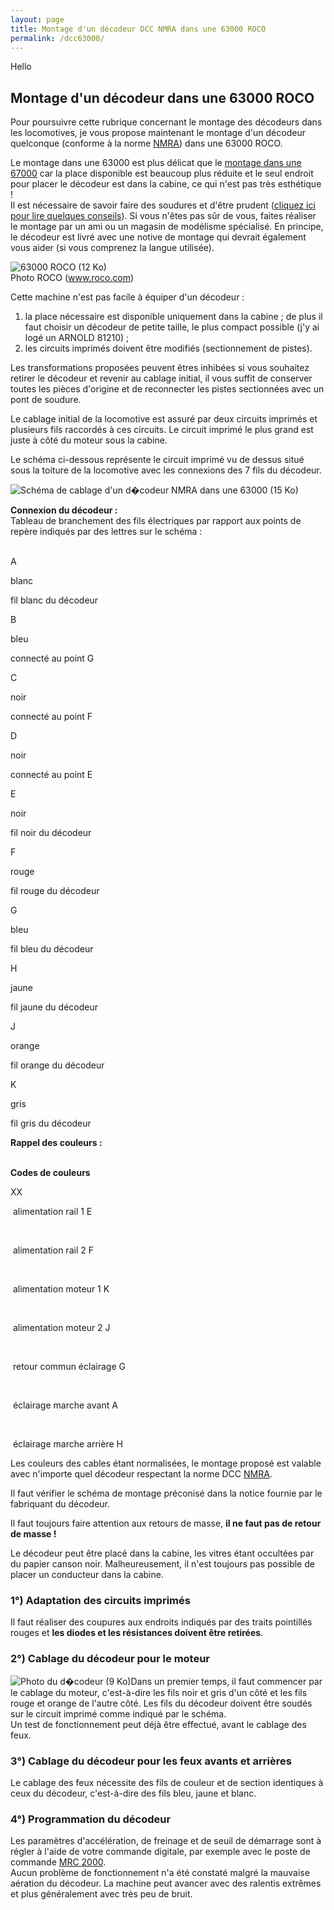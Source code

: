 ```yaml
---
layout: page
title: Montage d'un décodeur DCC NMRA dans une 63000 ROCO
permalink: /dcc63000/
---
```

Hello

Montage d'un décodeur dans une 63000 ROCO
-----------------------------------------

Pour poursuivre cette rubrique concernant le montage des décodeurs dans les locomotives, je vous propose maintenant le montage d'un décodeur quelconque (conforme à la norme [NMRA](http://www.nmra.org)) dans une 63000 ROCO.

Le montage dans une 63000 est plus délicat que le [montage dans une 67000](dcc67000.html) car la place disponible est beaucoup plus réduite et le seul endroit pour placer le décodeur est dans la cabine, ce qui n'est pas très esthétique !  
Il est nécessaire de savoir faire des soudures et d'être prudent ([cliquez ici pour lire quelques conseils](decodeurs.html)). Si vous n'êtes pas sûr de vous, faites réaliser le montage par un ami ou un magasin de modélisme spécialisé. En principe, le décodeur est livré avec une notive de montage qui devrait également vous aider (si vous comprenez la langue utilisée).

![63000 ROCO (12 Ko)](../photos/630001.jpg)  
Photo ROCO (www.roco.com)

Cette machine n'est pas facile à équiper d'un décodeur :

1.  la place nécessaire est disponible uniquement dans la cabine ; de plus il faut choisir un décodeur de petite taille, le plus compact possible (j'y ai logé un ARNOLD 81210) ;
2.  les circuits imprimés doivent être modifiés (sectionnement de pistes).

Les transformations proposées peuvent êtres inhibées si vous souhaitez retirer le décodeur et revenir au cablage initial, il vous suffit de conserver toutes les pièces d'origine et de reconnecter les pistes sectionnées avec un pont de soudure.

Le cablage initial de la locomotive est assuré par deux circuits imprimés et plusieurs fils raccordés à ces circuits. Le circuit imprimé le plus grand est juste à côté du moteur sous la cabine.

Le schéma ci-dessous représente le circuit imprimé vu de dessus situé sous la toiture de la locomotive avec les connexions des 7 fils du décodeur.

![Schéma de cablage d'un d�codeur NMRA dans une 63000 (15 Ko)](../images/dcc63000.gif)

**Connexion du décodeur :**  
Tableau de branchement des fils électriques par rapport aux points de repère indiqués par des lettres sur le schéma :  
 

A

blanc

fil blanc du décodeur

B

bleu

connecté au point G

C

noir

connecté au point F

D

noir

connecté au point E

E

noir

fil noir du décodeur

F

rouge

fil rouge du décodeur

G

bleu

fil bleu du décodeur

H

jaune

fil jaune du décodeur

J

orange

fil orange du décodeur

K

gris

fil gris du décodeur

**Rappel des couleurs :**  
 

**Codes de couleurs**

XX

 alimentation rail 1 E

 

 alimentation rail 2 F

 

 alimentation moteur 1 K

 

 alimentation moteur 2 J

 

 retour commun éclairage G

 

 éclairage marche avant A

 

 éclairage marche arrière H

Les couleurs des cables étant normalisées, le montage proposé est valable avec n'importe quel décodeur respectant la norme DCC [NMRA](http://www.nmra.org).

Il faut vérifier le schéma de montage préconisé dans la notice fournie par le fabriquant du décodeur.

Il faut toujours faire attention aux retours de masse, **il ne faut pas de retour de masse !**

Le décodeur peut être placé dans la cabine, les vitres étant occultées par du papier canson noir. Malheureusement, il n'est toujours pas possible de placer un conducteur dans la cabine.

### 1°) Adaptation des circuits imprimés

Il faut réaliser des coupures aux endroits indiqués par des traits pointillés rouges et **les diodes et les résistances doivent être retirées**.

### 2°) Cablage du décodeur pour le moteur

![Photo du d�codeur (9 Ko)](../photos/81210.gif)Dans un premier temps, il faut commencer par le cablage du moteur, c'est-à-dire les fils noir et gris d'un côté et les fils rouge et orange de l'autre côté. Les fils du décodeur doivent être soudés sur le circuit imprimé comme indiqué par le schéma.  
Un test de fonctionnement peut déjà être effectué, avant le cablage des feux.

### 3°) Cablage du décodeur pour les feux avants et arrières

Le cablage des feux nécessite des fils de couleur et de section identiques à ceux du décodeur, c'est-à-dire des fils bleu, jaune et blanc.

### 4°) Programmation du décodeur

Les paramètres d'accélération, de freinage et de seuil de démarrage sont à régler à l'aide de votre commande digitale, par exemple avec le poste de commande [MRC 2000](http://www.modelrec.com).  
Aucun problème de fonctionnement n'a été constaté malgré la mauvaise aération du décodeur. La machine peut avancer avec des ralentis extrêmes et plus généralement avec très peu de bruit.
